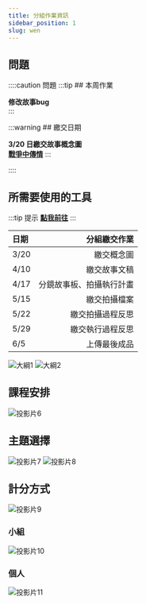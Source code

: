 ```yaml
---
title: 分組作業資訊
sidebar_position: 1
slug: wen
---
```



## 問題
::::caution 問題
:::tip ## 本周作業

**修改故事bug**  
:::


:::warning ## 繳交日期

**3/20 日繳交故事概念圖**  
[**戰爭中傳情**](/category/在戰爭中傳情)
:::

::::

## 所需要使用的工具
:::tip 提示
[**點我前往**](/class/wen/Hubs)
:::



| 日期 | 分組繳交作業 |
| :-----| ----: |
| 3/20 | 繳交概念圖 |
| 4/10 | 繳交故事文稿 |
| 4/17 | 分鏡故事板、拍攝執行計畫 |
| 5/15 | 繳交拍攝檔案 |
| 5/22 | 繳交拍攝過程反思 |
| 5/29 | 繳交執行過程反思 |
| 6/5 | 上傳最後成品 |



![大綱1](./static/文學與創新課程大綱1.png) ![大綱2](./static/文學與創新課程大綱2.png) 

## 課程安排
![投影片6](./static/投影片6.SVG)
## 主題選擇
![投影片7](./static/投影片4.SVG)
![投影片8](./static/投影片8.SVG)
## 計分方式
![投影片9](./static/投影片9.SVG)
### 小組
![投影片10](./static/投影片10.SVG)
### 個人
![投影片11](./static/投影片11.SVG)

